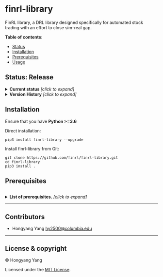 # finrl-library

FinRL library, a DRL library designed specifically for automated stock trading with an effort to close sim-real gap.

**Table of contents:**

- [Status](#status)
- [Installation](#installation)
- [Prerequisites](#prerequisites)
- [Usage](#usage)

## Status: Release
<details><summary><b>Current status</b> <i>[click to expand]</i></summary>
<div>
We are currently open to any suggestions or pull requests from the community to make RLzoo a better repository. Given the scope of this project, we expect there could be some issues over
the coming months after initial release. We will keep improving the potential problems and commit when significant changes are made in the future. Current default hyperparameters for each algorithm and each environment may not be optimal, so you can play around with those hyperparameters to achieve best performances. We will release a version with optimal hyperparameters and benchmark results for all algorithms in the future.
</div>
</details>

<details><summary><b>Version History</b> <i>[click to expand]</i></summary>
<div>

* 1.0.3 (Current version)

  Changes:

  * Fix bugs in SAC algorithm

* 1.0.1

	Changes:
	* Better support RLBench environment, with multi-head network architectures to support dictionary as observation type;
	* Make the code cleaner.
* 0.0.1
</div>
</details>

## Installation
Ensure that you have **Python >=3.6**

Direct installation:
```
pip3 install finrl-library --upgrade
```
Install finrl-library from Git:
```
git clone https://github.com/finrl/finrl-library.git
cd finrl-library
pip3 install .
```

## Prerequisites
```pip3 install -r requirements.txt
```
<details><summary><b>List of prerequisites.</b> <i>[click to expand]</i></summary>
<div>

* tensorflow >= 1.14

</div>
</details>



---

## Contributors

- Hongyang Yang <hy2500@columbia.edu>

---

## License & copyright

© Hongyang Yang

Licensed under the [MIT License](LICENSE).
